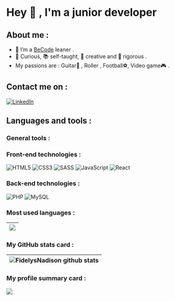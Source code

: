 
# Hey 👋 , I'm a junior developer 
## About me :
- 🌱 I’m a [BeCode](https://becode.org/fr/apprendre/developpeur-web-junior/) leaner .
- 🔎 Curious, 📚 self-taught, 🎨  creative and  📏 rigorous .
-    My passions are : Guitar🎸 , Roller , Football⚽, Video game🎮 .

## Contact me on :
[![LinkedIn](https://img.shields.io/badge/linkedin-%230077B5.svg?style=for-the-badge&logo=linkedin&logoColor=white)](https://www.linkedin.com/in/fidelys-nadison-b062a1230/)


## Languages and tools :
### General tools : 



### Front-end technologies :
![HTML5](https://img.shields.io/badge/html5-%23E34F26.svg?style=for-the-badge&logo=html5&logoColor=white) 
![CSS3](https://img.shields.io/badge/css3-%231572B6.svg?style=for-the-badge&logo=css3&logoColor=white)
![SASS](https://img.shields.io/badge/SASS-hotpink.svg?style=for-the-badge&logo=SASS&logoColor=white)
![JavaScript](https://img.shields.io/badge/javascript-%23323330.svg?style=for-the-badge&logo=javascript&logoColor=%23F7DF1E)
![React](https://img.shields.io/badge/react-%2320232a.svg?style=for-the-badge&logo=react&logoColor=%2361DAFB)
### Back-end technologies :
![PHP](https://img.shields.io/badge/php-%23777BB4.svg?style=for-the-badge&logo=php&logoColor=white)
![MySQL](https://img.shields.io/badge/mysql-%2300f.svg?style=for-the-badge&logo=mysql&logoColor=white)

### Most used languages :
| <img align="center" src="https://github-readme-stats.vercel.app/api/top-langs/?username=FidelysNadison&layout=compact&theme=buefy&hide_border=true" />|
| ------------- 

### My GitHub stats card : 
|<img align="center" src="https://github-readme-stats.vercel.app/api?username=FidelysNadison&show_icons=true&include_all_commits=true&theme=buefy&hide_border=true" alt="FidelysNadison github stats" />|
| -------------

### My profile summary card :
![](http://github-profile-summary-cards.vercel.app/api/cards/profile-details?username=FidelysNadison&theme=default)
